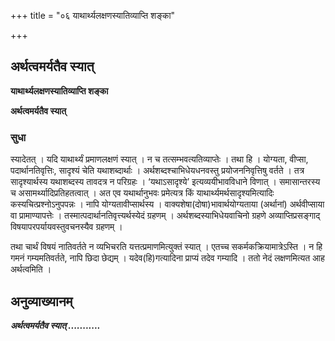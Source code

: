 +++
title = "०६ याथार्थ्यलक्षणस्यातिव्याप्ति शङ्का"

+++


## अर्थत्वमर्यतैव स्यात्

**याथार्थ्यलक्षणस्यातिव्याप्ति शङ्का**

**अर्थत्वमर्यतैव स्यात्**

### **सुधा**

स्यादेतत् । यदि याथार्थ्यं प्रमाणलक्षणं स्यात् । न च तत्सम्भवत्यतिव्याप्तेः । तथा हि । योग्यता, वीप्सा, पदार्थानतिवृत्तिः, सादृश्यं चेति यथाशब्दार्थाः । अर्थशब्दश्चाभिधेयधनवस्तु प्रयोजननिवृत्तिषु वर्तते । तत्र सादृश्यार्थस्य यथाशब्दस्य तावदत्र न परिग्रहः । ‘यथाऽसादृश्ये’ इत्यव्ययीभावविधाने विणात् । समासान्तरस्य च असामर्थ्यादिप्रतिहतत्वात् । अत एव यथार्थानुभवः प्रमेत्यत्र किं याथार्थ्यमर्थसादृश्यमित्यादिः कस्यचित्प्रश्नोऽनुपपन्नः । नापि योग्यतावीप्सार्थस्य । वाक्यशेषा(दोषा)भावार्थयोग्यताया (अर्थानां) अर्थवीप्साया वा प्रामाण्यापत्तेः । तस्मात्पदार्थानतिवृत्त्यर्थस्येदं ग्रहणम् । अर्थशब्दस्याभिधेयवाचिनो ग्रहणे अव्याप्तिप्रसङ्गाद् विषयापरपर्यायवस्तुवचनस्यैव ग्रहणम् ।

तथा चार्थं विषयं नातिवर्तते न व्यभिचरति यत्तत्प्रमाणमित्युक्तं स्यात् । एतच्च सकर्मकक्रियामात्रेऽस्ति । न हि गमनं गम्यमतिवर्तते, नापि छिदा छेद्यम् । यदेव(हि)गत्यादिना प्राप्यं तदेव गम्यादि । ततो नेदं लक्षणमित्यत आह अर्थत्वमिति ।

## **अनुव्याख्यानम्**

***अर्थत्वमर्यतैव स्यात् ...........***

